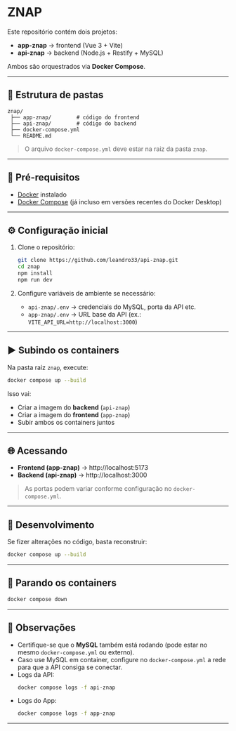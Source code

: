 # ZNAP

Este repositório contém dois projetos:

- **app-znap** → frontend (Vue 3 + Vite)
- **api-znap** → backend (Node.js + Restify + MySQL)

Ambos são orquestrados via **Docker Compose**.

---

## 📂 Estrutura de pastas

```
znap/
 ├── app-znap/        # código do frontend
 ├── api-znap/        # código do backend
 ├── docker-compose.yml
 └── README.md
```

> O arquivo `docker-compose.yml` deve estar na raiz da pasta `znap`.

---

## 🚀 Pré-requisitos

- [Docker](https://docs.docker.com/get-docker/) instalado  
- [Docker Compose](https://docs.docker.com/compose/) (já incluso em versões recentes do Docker Desktop)

---

## ⚙️ Configuração inicial

1. Clone o repositório:
   ```bash
   git clone https://github.com/leandro33/api-znap.git
   cd znap
   npm install
   npm run dev
   ```

2. Configure variáveis de ambiente se necessário:  
   - `api-znap/.env` → credenciais do MySQL, porta da API etc.  
   - `app-znap/.env` → URL base da API (ex.: `VITE_API_URL=http://localhost:3000`)

---

## ▶️ Subindo os containers

Na pasta raiz `znap`, execute:

```bash
docker compose up --build
```

Isso vai:

- Criar a imagem do **backend** (`api-znap`)
- Criar a imagem do **frontend** (`app-znap`)
- Subir ambos os containers juntos

---

## 🌐 Acessando

- **Frontend (app-znap)** → http://localhost:5173  
- **Backend (api-znap)** → http://localhost:3000  

> As portas podem variar conforme configuração no `docker-compose.yml`.

---

## 🔄 Desenvolvimento

Se fizer alterações no código, basta reconstruir:

```bash
docker compose up --build
```

---

## 🛑 Parando os containers

```bash
docker compose down
```

---

## 📌 Observações

- Certifique-se que o **MySQL** também está rodando (pode estar no mesmo `docker-compose.yml` ou externo).  
- Caso use MySQL em container, configure no `docker-compose.yml` a rede para que a API consiga se conectar.  
- Logs da API:
  ```bash
  docker compose logs -f api-znap
  ```
- Logs do App:
  ```bash
  docker compose logs -f app-znap
  ```

---
